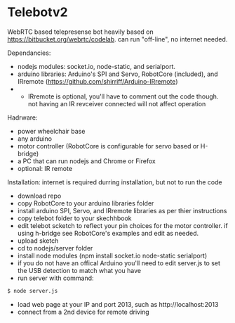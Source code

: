 # Telebotv2

WebRTC based telepresense bot heavily based on https://bitbucket.org/webrtc/codelab.  can run "off-line", no internet needed.

Dependancies:
 - nodejs modules: socket.io, node-static, and serialport.  
 - arduino libraries: Arduino's SPI and Servo,  RobotCore (included), and IRremote (https://github.com/shirriff/Arduino-IRremote)
 - - IRremote is optional, you'll have to comment out the code though.  not having an IR revceiver connected will not affect operation
 
Hadrware:
 - power wheelchair base
 - any arduino
 - motor controller (RobotCore is configurable for servo based or H-bridge)
 - a PC that can run nodejs and Chrome or Firefox
 - optional: IR remote

Installation:  internet is required durring installation, but not to run the code
 - download repo
 - copy RobotCore to your arduino libraries folder
 - install arduino SPI, Servo, and IRremote libraries as per thier instructions
 - copy telebot folder to your skechhbook
 - edit telebot scketch to reflect your pin choices for the motor controller.  if using h-bridge see RobotCore's examples and edit as needed.
 - upload sketch
 - cd to nodejs/server folder
 - install node modules (npm install socket.io node-static serialport)
 - if you do not have an offical Arduino you'll need to edit server.js to set the USB detection to match what you have
 - run server with command: 
```sh
$ node server.js
```
 - load web page at your IP and port 2013, such as http://localhost:2013
 - connect from a 2nd device for remote driving
 
